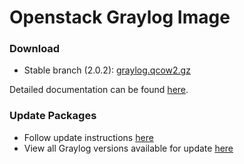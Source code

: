 Openstack Graylog Image
========================

### Download

  * Stable branch (2.0.2): [graylog.qcow2.gz](http://packages.graylog2.org/releases/graylog-omnibus/qcow2/graylog-2.0.2-1.qcow2.gz)

Detailed documentation can be found [here](http://docs.graylog.org/en/latest/pages/installation/openstack.html).

### Update Packages

  * Follow update instructions [here](http://docs.graylog.org/en/2.0/pages/installation/graylog_ctl.html#upgrade-graylog)
  * View all Graylog versions available for update [here](https://packages.graylog2.org/appliances/ubuntu)

